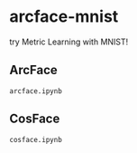 # arcface-mnist
try Metric Learning with MNIST!

## ArcFace
`arcface.ipynb`

## CosFace
`cosface.ipynb`
